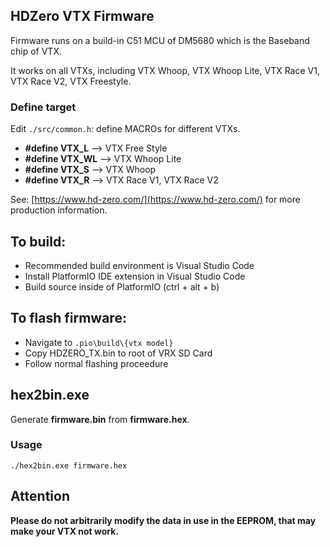## HDZero VTX Firmware

Firmware runs on a build-in C51 MCU of DM5680 which is the Baseband chip of VTX.

It works on all VTXs, including VTX Whoop, VTX Whoop Lite, VTX Race V1, VTX Race V2, VTX Freestyle.

### Define target

Edit `./src/common.h`: define MACROs for different VTXs.

* **#define VTX_L**   --> VTX Free Style
* **#define VTX_WL**  --> VTX Whoop Lite
* **#define VTX_S**   --> VTX Whoop
* **#define VTX_R**   --> VTX Race V1, VTX Race V2

See: [https://www.hd-zero.com/](https://www.hd-zero.com/) for more production information.

## To build:
- Recommended build environment is Visual Studio Code
- Install PlatformIO IDE extension in Visual Studio Code
- Build source inside of PlatformIO (ctrl + alt + b)

## To flash firmware:
- Navigate to `.pio\build\{vtx model}`
- Copy HDZERO_TX.bin to root of VRX SD Card
- Follow normal flashing proceedure

## hex2bin.exe

Generate **firmware.bin** from **firmware.hex**.

### Usage

```
./hex2bin.exe firmware.hex
```
## Attention
**Please do not arbitrarily modify the data in use in the EEPROM, that may make your VTX not work.**
